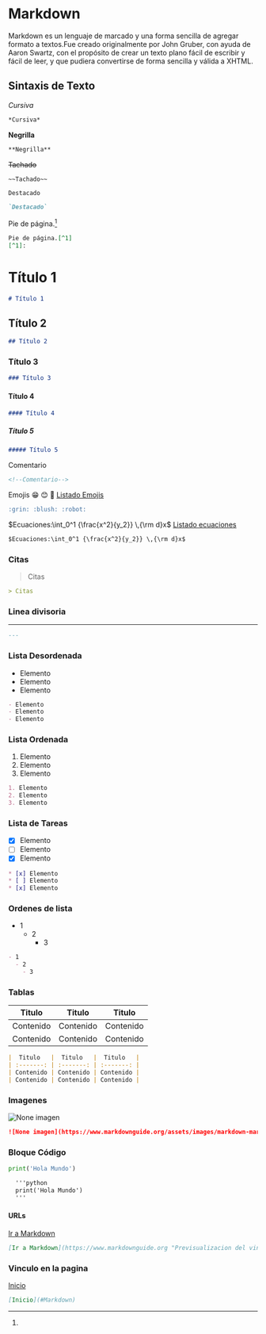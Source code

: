 # Markdown

Markdown es un lenguaje de marcado y una forma sencilla de agregar formato a textos.Fue creado originalmente por John Gruber, con ayuda de Aaron Swartz, con el propósito de crear un texto plano fácil de escribir y fácil de leer, y que pudiera convertirse de forma sencilla y válida a XHTML.

## Sintaxis de Texto

 *Cursiva*

```md
*Cursiva*
```

**Negrilla**

```md
**Negrilla**
```

~~Tachado~~

```md
~~Tachado~~
```

`Destacado`

```md
`Destacado`
```

Pie de página.[^1]
[^1]:

```md
Pie de página.[^1]
[^1]:
```

# Título 1
```md
# Título 1
```
## Título 2
```md
## Título 2
```
### Título 3
```md
### Título 3
```
#### Título 4
```md
#### Título 4
```
##### Título 5
```md
##### Título 5
```
Comentario

```md
<!--Comentario--> 
```
Emojis :grin: :blush: :robot: [Listado Emojis](https://github.com/hideraldus13/github-emoji "emojis")

```md
:grin: :blush: :robot:  
```

$Ecuaciones:\int_0^1 {\frac{x^2}{y_2}} \,{\rm d}x$   [Listado ecuaciones](https://programmerclick.com/article/9139292621/i "ecuaiones")

```md
$Ecuaciones:\int_0^1 {\frac{x^2}{y_2}} \,{\rm d}x$
```

### Citas
> Citas
```md
> Citas
```

### Linea divisoria
---

```md
---
```

### Lista Desordenada
- Elemento
- Elemento
- Elemento

```md
- Elemento
- Elemento
- Elemento
```

### Lista Ordenada 
1. Elemento
2. Elemento
3. Elemento
   

```md
1. Elemento
2. Elemento
3. Elemento
```

### Lista de Tareas
* [x] Elemento
* [ ] Elemento
* [x] Elemento

```md
* [x] Elemento
* [ ] Elemento
* [x] Elemento
```

### Ordenes de lista 
- 1
  - 2
    - 3

```md
- 1
  - 2
    - 3
```

### Tablas

|  Titulo   |  Titulo   |  Titulo   |
| :-------: | :-------: | :-------: |
| Contenido | Contenido | Contenido |
| Contenido | Contenido | Contenido |

```md
|  Titulo   |  Titulo   |  Titulo   |
| :-------: | :-------: | :-------: |
| Contenido | Contenido | Contenido |
| Contenido | Contenido | Contenido |
```

### Imagenes

![None imagen](https://www.markdownguide.org/assets/images/markdown-mark-white.svg "Logo")
```md
![None imagen](https://www.markdownguide.org/assets/images/markdown-mark-white.svg "Logo")
```

### Bloque Código

``` python
print('Hola Mundo')
```
```md
  '''python
  print('Hola Mundo')
  '''
```

#### URLs

[Ir a Markdown](https://www.markdownguide.org "Previsualizacion del vinculo")
```md
[Ir a Markdown](https://www.markdownguide.org "Previsualizacion del vinculo")
```

### Vinculo en la pagina

[Inicio](#Markdown)
```md
[Inicio](#Markdown)
```

